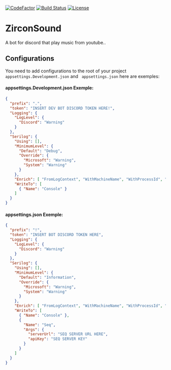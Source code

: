 [![CodeFactor](https://img.shields.io/codefactor/grade/github/Simnico99/ZirconSound/main?logo=codefactor&logoColor=%23ffff)](https://www.codefactor.io/repository/github/simnico99/zirconsound)
[![Build Status](https://img.shields.io/azure-devops/build/ZirconCloud/cafdcdd9-671a-4417-aba8-7b5e350b9261/4/main?label=Azure%20Pipelines&logo=Azure%20Pipelines)](https://dev.azure.com/ZirconCloud/ZirconSound/_build/latest?definitionId=4&branchName=master)
[![License](https://img.shields.io/github/license/Simnico99/ZirconSound)](https://github.com/Simnico99/ZirconSound/blob/main/LICENSE)

# ZirconSound
A bot for discord that play music from youtube..


## Configurations
You need to add configurations to the root of your project ``` appsettings.Development.json```  and ``` appsettings.json```  here are exemples:

#### appsettings.Development.json Exemple:
```json
{
  "prefix": ".",
  "token": "INSERT DEV BOT DISCORD TOKEN HERE!",
  "Logging": {
    "LogLevel": {
      "Discord": "Warning"
    }
  },
  "Serilog": {
    "Using": [],
    "MinimumLevel": {
      "Default": "Debug",
      "Override": {
        "Microsoft": "Warning",
        "System": "Warning"
      }
    },
    "Enrich": [ "FromLogContext", "WithMachineName", "WithProcessId", "WithThreadId", "WithAssemblyName", "WithAssemblyVersion" ],
    "WriteTo": [
      { "Name": "Console" }
    ]
  }
}
```

#### appsettings.json Exemple:

```json
{
  "prefix": "!",
  "token": "INSERT BOT DISCORD TOKEN HERE",
  "Logging": {
    "LogLevel": {
      "Discord": "Warning"
    }
  },
  "Serilog": {
    "Using": [],
    "MinimumLevel": {
      "Default": "Information",
      "Override": {
        "Microsoft": "Warning",
        "System": "Warning"
      }
    },
    "Enrich": [ "FromLogContext", "WithMachineName", "WithProcessId", "WithThreadId", "WithAssemblyName", "WithAssemblyVersion" ],
    "WriteTo": [
      { "Name": "Console" },
      {
        "Name": "Seq",
        "Args": {
          "serverUrl": "SEQ SERVER URL HERE",
          "apiKey": "SEQ SERVER KEY"
        }
      }
    ]
  }
}

```

